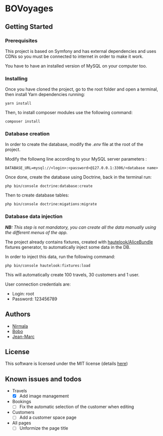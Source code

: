 # BOVoyages

## Getting Started

### Prerequisites

This project is based on Symfony and has external dependencies and uses CDNs so you must be connected to internet in order to make it work.

You have to have an installed version of MySQL on your computer too.

### Installing

Once you have cloned the project, go to the root folder and open a terminal, then install Yarn dependencies running:

```
yarn install
```

Then, to install composer modules use the following command:

 ```
 composer install
 ```
 
 ### Database creation
 
 In order to create the database, modify the *.env* file at the root of the project.
 
 Modify the followng line according to your MySQL server parameters :
 
 ```
 DATABASE_URL=mysql://<login>:<password>@127.0.0.1:3306/<database name>
 ```
 
 Once done, create the database using Doctrine, back in the terminal run:
 
 ```
 php bin/console doctrine:database:create
 ```
 
 Then to create database tables:
 
 ```
 php bin/console doctrine:migations:migrate
 ```
 
 ### Database data injection
 
 ***NB:*** *This step is not mandatory, you can create all the data manually using the different menus of the app.*
 
 The project already contains fixtures, created with [hautelook/AliceBundle](https://github.com/hautelook/AliceBundle) fixtures generator, to automatically inject some data in the DB.
 
 In order to inject this data, run the following command:
 
 ```
 php bin/console hautelook:fixtures:load
  ```
 
 This will automatically create 100 travels, 30 customers and 1 user.
 
 User connection credentials are:
 
 * Login: root
 * Password: 123456789
 
## Authors
  
 * [Nirmala](https://github.com/gnimmy28)
 * [Bobo](https://github.com/traorebob)
 * [Jean-Marc](https://github.com/jmwfr)
   
## License

This software is licensed under the MIT license (details [here](LICENSE.md))

## Known issues and todos

* Travels
    * [x] Add image management
    
* Bookings
    * [ ] Fix the automatic selection of the customer when editing

* Customers
    * [ ] Add a customer space page

* All pages
    * [ ] Unformize the page title